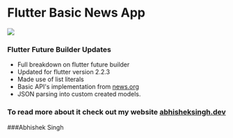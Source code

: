 # Flutter Basic News App

![](https://abhisheksingh.dev/wp-content/uploads/2021/08/Flutter-Future-Builder-1.jpg)

### Flutter Future Builder Updates

- Full breakdown on flutter future builder
- Updated for flutter version 2.2.3
- Made use of list literals
- Basic API's implementation from [news.org](http://www.news.org 'news.org')
- JSON parsing into custom created models.

### To read more about it check out my website [abhisheksingh.dev](https://abhisheksingh.dev/flutter-future-builder-with-example-project/ 'abhisheksingh.dev')

###Abhishek Singh

